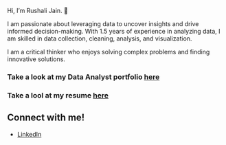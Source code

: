  Hi, I’m Rushali Jain. 👋

I am passionate about leveraging data to uncover insights and drive informed decision-making. With 1.5 years of experience in analyzing data, I am skilled in data collection, cleaning, analysis, and visualization.

I am a critical thinker who enjoys solving complex problems and finding innovative solutions. 

### Take a look at my Data Analyst portfolio [here](https://bit.ly/40NHQoZ)
### Take a lool at my resume [here](https://resume.io/r/9N51JADWq)

## Connect with me!
* [LinkedIn](https://www.linkedin.com/in/rushali-jain-775593189/)



<!---
rushalijain06/rushalijain06 is a ✨ special ✨ repository because its `README.md` (this file) appears on your GitHub profile.
You can click the Preview link to take a look at your changes.
--->
